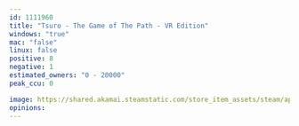 ```yaml
---
id: 1111960
title: "Tsuro - The Game of The Path - VR Edition"
windows: "true"
mac: "false"
linux: false
positive: 8
negative: 1
estimated_owners: "0 - 20000"
peak_ccu: 0

image: https://shared.akamai.steamstatic.com/store_item_assets/steam/apps/1111960/header.jpg?t=1601981631
opinions:
---
```

